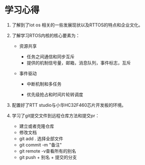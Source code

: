 # 学习心得
1. 了解到了lot os 相关的一些发展现状以及RTTOS的特点和企业文化。

2. 了解学习RTOS内核的核心要素为：

   * 资源共享
     * 任务之间通信和同步互斥
     * 提供的机制信号量，邮箱，消息队列，事件标志，互斥

   * 事件驱动

     * 中断机制和多任务

     * 优先级抢占和时间片轮转调度

3. 配置好了RTT studio与小华HC32F460芯片开发板的环境。

4. 学习了git提交文件到远程仓库方法和提交pr： 

   * 建立或者克隆仓库
   * 修改文档
   * git add . 选择全部文件
   * git commit -m "备注"
   * git remote -v查看所有的别名
   * git push + 别名 + 提交的分支

